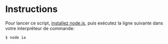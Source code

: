 # Instructions

Pour lancer ce script, [installez node.js](http://nodejs.org/#download), puis
exécutez la ligne suivante dans votre interpréteur de commande:

```bash
$ node ia
```

